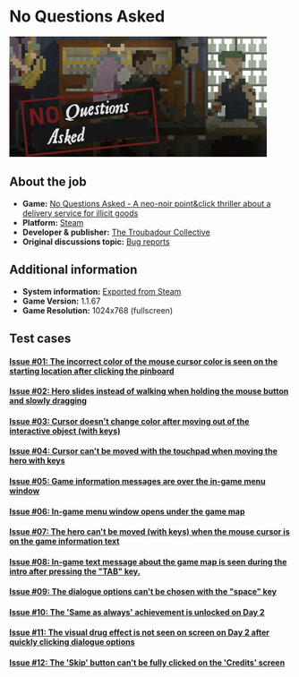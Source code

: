 # No Questions Asked

![NQA](/No_Questions_Asked/files/00.jpg)

## About the job

- **Game:** [No Questions Asked - A neo-noir point&click thriller about a delivery service for illicit goods](https://store.steampowered.com/app/2259180/No_Questions_Asked/)
- **Platform:** [Steam](https://store.steampowered.com/)
- **Developer & publisher:** [The Troubadour Collective](https://linktr.ee/the.troubadour.collective)
- **Original discussions topic:** [Bug reports](https://steamcommunity.com/app/2259180/discussions/0/3767858179341905834/)

## Additional information

- **System information:** [Exported from Steam](/No_Questions_Asked/System_information.md)
- **Game Version:** 1.1.67
- **Game Resolution:** 1024x768 (fullscreen)

## Test cases

#### [Issue #01: The incorrect color of the mouse cursor color is seen on the starting location after clicking the pinboard](files/01.md)

#### [Issue #02: Hero slides instead of walking when holding the mouse button and slowly dragging](02.md)

#### [Issue #03: Cursor doesn't change color after moving out of the interactive object (with keys)](03.md)

#### [Issue #04: Cursor can't be moved with the touchpad when moving the hero with keys](04.md)

#### [Issue #05: Game information messages are over the in-game menu window](05.md)

#### [Issue #06: In-game menu window opens under the game map](06.md)

#### [Issue #07: The hero can't be moved (with keys) when the mouse cursor is on the game information text](files/07.md)

#### [Issue #08: In-game text message about the game map is seen during the intro after pressing the "TAB" key.](files/08.md)

#### [Issue #09: The dialogue options can't be chosen with the "space" key](files/09.md)

#### [Issue #10: The 'Same as always' achievement is unlocked on Day 2](files/10.md)

#### [Issue #11: The visual drug effect is not seen on screen on Day 2 after quickly clicking dialogue options](files/11.md)

#### [Issue #12: The 'Skip' button can't be fully clicked on the 'Credits' screen](files/12.md)
